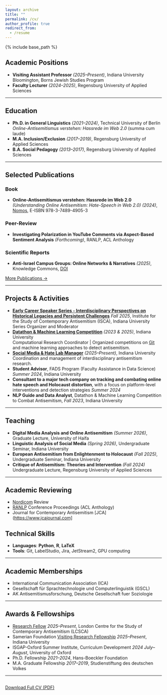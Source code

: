 ```yaml
---
layout: archive
title: ""
permalink: /cv/
author_profile: true
redirect_from:
  - /resume
---
```


{% include base_path %}

## Academic Positions

- **Visiting Assistant Professor** *(2025–Present)*, Indiana University Bloomington, Borns Jewish Studies Program
- **Faculty Lecturer** *(2024–2025)*, Regensburg University of Applied Sciences

---

## Education

- **Ph.D. in General Linguistics** *(2021–2024)*, Technical University of Berlin  
  *Online-Antisemitismus verstehen: Hassrede im Web 2.0* (summa cum laude)
- **M.A. Inclusion/Exclusion** *(2017–2019)*, Regensburg University of Applied Sciences
- **B.A. Social Pedagogy** *(2013–2017)*, Regensburg University of Applied Sciences

---

## Selected Publications

### Book 
- **Online-Antisemitismus verstehen: Hassrede im Web 2.0** *(Understanding Online Antisemitism: Hate-Speech in Web 2.0)* *(2024)*, [Nomos](https://www.nomos-shop.de/en/p/online-antisemitismus-verstehen-hassrede-im-web-2-0-gr-978-3-7560-2253-3), E-ISBN 978-3-7489-4905-3

### Peer-Review
- **Investigating Polarization in YouTube Comments via Aspect-Based Sentiment Analysis** *(Forthcoming)*, RANLP, ACL Anthology

### Scientific Reports
- **Anti-Israel Campus Groups: Online Networks & Narratives** *(2025)*, Knowledge Commons, [DOI](https://doi.org/10.17613/yb6ze-q9881)

[More Publications →](https://scholar.google.com/citations?user=D6-Ss-cAAAAJ&hl=de)

---

## Projects & Activities
- [**Early Career Speaker Series - Interdisciplinary Perspectives on Historical Legacies and Persistent Challenges**](https://isca.indiana.edu/news-events/webinars/2025-webinars/early-career-speaker-series-fall-2025.html) *Fall 2025*, Institute for the Study of Contemporary Antisemitism (ISCA), Indiana University
  Series Organizer and Moderator 
- [**Datathon & Machine Learning Competition**](https://isca.indiana.edu/publication-research/social-media-project/datathon-2025/index.html) *(2023 & 2025)*, Indiana University  
  Computational Research Coordinator | Organized competitions on [Git](https://github.com/damieh1/datathon_2025) and machine learning approaches to detect antisemitism.
- [**Social Media & Hate Lab Manager**](https://isca.indiana.edu/publication-research/social-media-project/index.html) *(2025–Present)*, Indiana University  
  Coordination and management of interdisciplinary antisemitism research.
- **Student Advisor**, FADS Program (Faculty Assistance in Data Science) *Summer 2024*, Indiana University
- **Consultant to a major tech company on tracking and combating online hate speech
and Holocaust distortion**, with a focus on platform-level interventions and detection
strategies *Summer 2024*
- **NLP Guide and Data Analyst**, Datathon & Machine Learning Competition to Combat Antisemitism, *Fall 2023*, Indiana University

---

## Teaching

- **Digital Media Analysis and Online Antisemitism** *(Summer 2026)*, Graduate Lecture, University of Haifa
- **Linguistic Analysis of Social Media** *(Spring 2026)*, Undergraduate Seminar, Indiana University
- **European Antisemitism from Enlightenment to Holocaust** *(Fall 2025)*, Undergraduate Seminar, Indiana University
- **Critique of Antisemitism: Theories and Intervention** *(Fall 2024)* Undergraduate Lecture, Regensburg University of Applied Sciences
  
---

## Academic Reviewing
- [Nordicom](https://www.nordicom.gu.se/en/publications/journals) Review
- [RANLP](https://ranlp.org) Conference Proceedings (ACL Anthology)
- Journal for Contemporary Antisemitism [JCA](https://www.jcajournal.com] 


## Technical Skills

- **Languages**: __Python__, __R__, __LaTeX__  
- **Tools**: Git, LabelStudio, Jira, JetStream2, GPU computing

---

## Academic Memberships

- International Communication Association (ICA)  
- Gesellschaft für Sprachtechnologie und Computerlinguistik (GSCL)
- AK Antisemitismusforschung, Deutsche Gesellschaft fuer Soziologie
---

## Awards & Fellowships

- [Research Fellow](https://londonantisemitism.com/team/daniel-miehling) *2025–Present*, London Centre for the Study of Contemporary Antisemitism (LCSCA)
- Samerian Foundation [Visiting Research Fellowship](https://isca.indiana.edu/about/our-team/faculty-and-staff/daniel-miehling.html) *2025–Present*, Indiana University
- ISGAP-Oxford Summer Institute, Curriculum Development *2024 July–August*, University of Oxford
- Ph.D. Fellowship *2021–2024*, Hans-Boeckler Foundation 
- M.A. Graduate Fellowship *2017–2019*, Studienstiftung des deutschen Volkes
---

## 

[Download Full CV (PDF)](https://github.com/damieh1/damieh1.github.io/blob/master/_pages/public_cv_august25.pdf)
